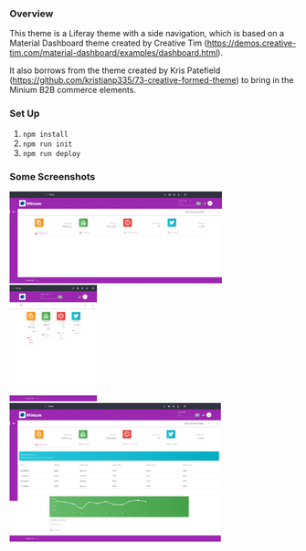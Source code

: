 ### Overview

This theme is a Liferay theme with a side navigation, which is based on a Material Dashboard theme created by Creative Tim (https://demos.creative-tim.com/material-dashboard/examples/dashboard.html).

It also borrows from the theme created by Kris Patefield (https://github.com/kristianp335/73-creative-formed-theme) to bring in the Minium B2B commerce elements.

### Set Up

1. `npm install`
2. `npm run init`
3. `npm run deploy`

### Some Screenshots

<img src="/images/responsive_monitor.png" width="372">

<img src="/images/responsive_tablet.png" width="153">

<img src="/images/sample_fragments.png" width="370">